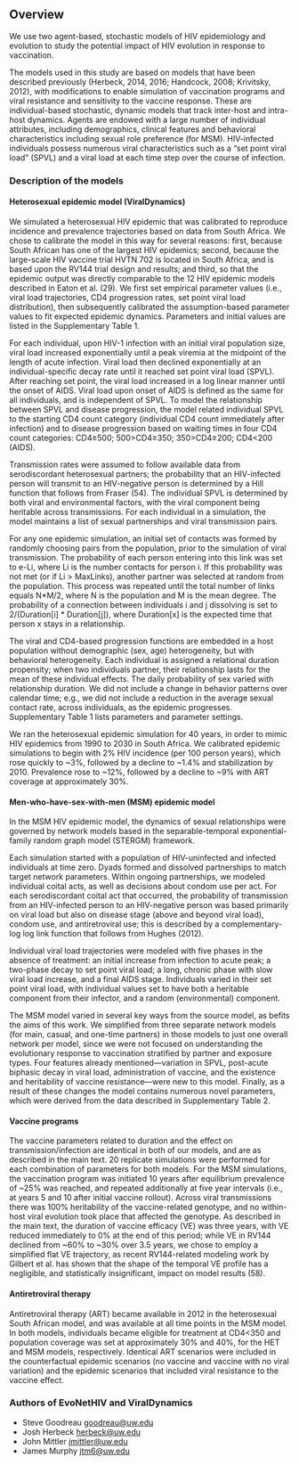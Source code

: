 ## Overview

We use two agent-based, stochastic models of HIV epidemiology and evolution to study the potential impact of HIV evolution in response to vaccination.

The models used in this study are based on models that have been described previously (Herbeck, 2014, 2016; Handcock, 2008; Krivitsky, 2012), with modifications to enable simulation of vaccination programs and viral resistance and sensitivity to the vaccine response. These are individual-based stochastic, dynamic models that track inter-host and intra-host dynamics. Agents are endowed with a large number of individual attributes, including demographics, clinical features and behavioral characteristics including sexual role preference (for MSM). HIV-infected individuals possess numerous viral characteristics such as a “set point viral load” (SPVL) and a viral load at each time step over the course of infection.

### Description of the models

#### Heterosexual epidemic model (ViralDynamics)

We simulated a heterosexual HIV epidemic that was calibrated to reproduce incidence and prevalence trajectories based on data from South Africa. We chose to calibrate the model in this way for several reasons: first, because South African has one of the largest HIV epidemics; second, because the large-scale HIV vaccine trial HVTN 702 is located in South Africa, and is based upon the RV144 trial design and results; and third, so that the epidemic output was directly comparable to the 12 HIV epidemic models described in Eaton et al. (29). We first set empirical parameter values (i.e., viral load trajectories, CD4 progression rates, set point viral load distribution), then subsequently calibrated the assumption-based parameter values to fit expected epidemic dynamics. Parameters and initial values are listed in the Supplementary Table 1.

For each individual, upon HIV-1 infection with an initial viral population size, viral load increased exponentially until a peak viremia at the midpoint of the length of acute infection. Viral load then declined exponentially at an individual-specific decay rate until it reached set point viral load (SPVL). After reaching set point, the viral load increased in a log linear manner until the onset of AIDS. Viral load upon onset of AIDS is defined as the same for all individuals, and is independent of SPVL. To model the relationship between SPVL and disease progression, the model related individual SPVL to the starting CD4 count category (individual CD4 count immediately after infection) and to disease progression based on waiting times in four CD4 count categories: CD4≥500; 500>CD4≥350; 350>CD4≥200; CD4<200 (AIDS).

Transmission rates were assumed to follow available data from serodiscordant heterosexual partners; the probability that an HIV-infected person will transmit to an HIV-negative person is determined by a Hill function that follows from Fraser (54). The individual SPVL is determined by both viral and environmental factors, with the viral component being heritable across transmissions. For each individual in a simulation, the model maintains a list of sexual partnerships and viral transmission pairs.

For any one epidemic simulation, an initial set of contacts was formed by randomly choosing pairs from the population, prior to the simulation of viral transmission. The probability of each person entering into this link was set to e-Li, where Li is the number contacts for person i. If this probability was not met (or if Li > MaxLinks), another partner was selected at random from the population. This process was repeated until the total number of links equals N*M/2, where N is the population and M is the mean degree. The probability of a connection between individuals i and j dissolving is set to 2/(Duration[i] * Duration[j]), where Duration[x] is the expected time that person x stays in a relationship. 

The viral and CD4-based progression functions are embedded in a host population without demographic (sex, age) heterogeneity, but with behavioral heterogeneity. Each individual is assigned a relational duration propensity; when two individuals partner, their relationship lasts for the mean of these individual effects. The daily probability of sex varied with relationship duration. We did not include a change in behavior patterns over calendar time; e.g., we did not include a reduction in the average sexual contact rate, across individuals, as the epidemic progresses. Supplementary Table 1 lists parameters and parameter settings.

We ran the heterosexual epidemic simulation for 40 years, in order to mimic HIV epidemics from 1990 to 2030 in South Africa. We calibrated epidemic simulations to begin with 2% HIV incidence (per 100 person years), which rose quickly to ~3%, followed by a decline to ~1.4% and stabilization by 2010. Prevalence rose to ~12%, followed by a decline to ~9% with ART coverage at approximately 30%. 

#### Men-who-have-sex-with-men (MSM) epidemic model

In the MSM HIV epidemic model, the dynamics of sexual relationships were governed by network models based in the separable-temporal exponential-family random graph model (STERGM) framework.

Each simulation started with a population of HIV-uninfected and infected individuals at time zero. Dyads formed and dissolved partnerships to match target network parameters. Within ongoing partnerships, we modeled individual coital acts, as well as decisions about condom use per act. For each serodiscordant coital act that occurred, the probability of transmission from an HIV-infected person to an HIV-negative person was based primarily on viral load but also on disease stage (above and beyond viral load), condom use, and antiretroviral use; this is described by a complementary-log log link function that follows from Hughes (2012).

Individual viral load trajectories were modeled with five phases in the absence of treatment:  an initial increase from infection to acute peak; a two-phase decay to set point viral load; a long, chronic phase with slow viral load increase, and a final AIDS stage. Individuals varied in their set point viral load, with individual values set to have both a heritable component from their infector, and a random (environmental) component.

The MSM model varied in several key ways from the source model, as befits the aims of this work. We simplified from three separate network models (for main, casual, and one-time partners) in those models to just one overall network per model, since we were not focused on understanding the evolutionary response to vaccination stratified by partner and exposure types. Four features already mentioned—variation in SPVL, post-acute biphasic decay in viral load, administration of vaccine, and the existence and heritability of vaccine resistance—were new to this model. Finally, as a result of these changes the model contains numerous novel parameters, which were derived from the data described in Supplementary Table 2.

#### Vaccine programs

The vaccine parameters related to duration and the effect on transmission/infection are identical in both of our models, and are as described in the main text. 20 replicate simulations were performed for each combination of parameters for both models. For the MSM simulations, the vaccination program was initiated 10 years after equilibrium prevalence of ~25% was reached, and repeated additionally at five year intervals (i.e., at years 5 and 10 after initial vaccine rollout). Across viral transmissions there was 100% heritability of the vaccine-related genotype, and no within-host viral evolution took place that affected the genotype. As described in the main text, the duration of vaccine efficacy (VE) was three years, with VE reduced immediately to 0% at the end of this period; while VE in RV144 declined from ~60% to ~30% over 3.5 years, we chose to employ a simplified flat VE trajectory, as recent RV144-related modeling work by Gilbert et al. has shown that the shape of the temporal VE profile has a negligible, and statistically insignificant, impact on model results (58).

#### Antiretroviral therapy

Antiretroviral therapy (ART) became available in 2012 in the heterosexual South African model, and was available at all time points in the MSM model. In both models, individuals became eligible for treatment at CD4<350 and population coverage was set at approximately 30% and 40%, for the HET and MSM models, respectively. Identical ART scenarios were included in the counterfactual epidemic scenarios (no vaccine and vaccine with no viral variation) and the epidemic scenarios that included viral resistance to the vaccine effect.

### Authors of EvoNetHIV and ViralDynamics

* Steve Goodreau <goodreau@uw.edu>
* Josh Herbeck <herbeck@uw.edu>
* John Mittler <jmittler@uw.edu>
* James Murphy <jtm6@uw.edu>

